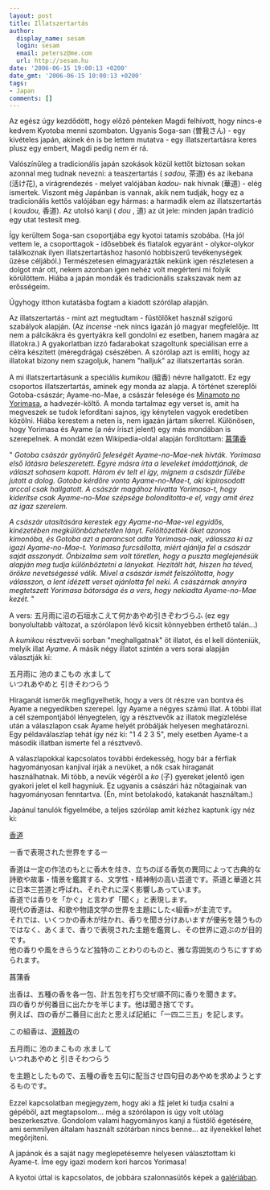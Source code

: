 ```yaml
---
layout: post
title: Illatszertartás
author:
  display_name: sesam
  login: sesam
  email: petersz@me.com
  url: http://sesam.hu
date: '2006-06-15 19:00:13 +0200'
date_gmt: '2006-06-15 10:00:13 +0200'
tags:
- Japan
comments: []
---
```


Az egész úgy kezdődött, hogy előző pénteken Magdi felhívott, hogy nincs-e kedvem Kyotoba menni szombaton. Ugyanis Soga-san (曽我さん) - egy kivételes japán, akinek én is be lettem mutatva - egy illatszertartásra keres plusz egy embert, Magdi pedig nem ér rá.

Valószínűleg a tradicionális japán szokások közül kettőt biztosan sokan azonnal meg tudnak nevezni: a teaszertartás ( _sadou,_ 茶道) és az ikebana (活け花), a virágrendezés - melyet valójában _kadou-_ nak hívnak (華道) - elég ismertek. Viszont még Japánban is vannak, akik nem tudják, hogy ez a tradicionális kettős valójában egy hármas: a harmadik elem az illatszertartás ( _koudou,_ 香道). Az utolsó kanji ( _dou_ , 道) az út jele: minden japán tradíció egy utat testesít meg.

Így kerültem Soga-san csoportjába egy kyotoi tatamis szobába. (Ha jól vettem le, a csoporttagok - idősebbek és fiatalok egyaránt - olykor-olykor találkoznak ilyen illatszertartáshoz hasonló hobbiszerű tevékenységek űzése céljából.) Természetesen elmagyarázták nekünk igen részletesen a dolgot már ott, nekem azonban igen nehéz volt megérteni mi folyik körülöttem. Hiába a japán mondák és tradicionális szakszavak nem az erősségeim.

Úgyhogy itthon kutatásba fogtam a kiadott szórólap alapján.

Az illatszertartás - mint azt megtudtam - füstölőket használ szigorú szabályok alapján. (Az _incense_ -nek nincs igazán jó magyar megfelelője. Itt nem a pálcikákra és gyertyákra kell gondolni ez esetben, hanem magára az illatokra.) A gyakorlatban izzó fadarabokat szagoltunk speciálisan erre a célra készített (méregdrága) csészében. A szórólap azt is említi, hogy az illatokat bizony nem szagoljuk, hanem "halljuk" az illatszertartás során.

A mi illatszertartásunk a speciális _kumikou_ (組香) névre hallgatott. Ez egy csoportos illatszertartás, aminek egy monda az alapja. A történet szereplői Gotoba-császár; Ayame-no-Mae, a császár felesége és [Minamoto no Yorimasa](http://en.wikipedia.org/wiki/Minamoto_no_Yorimasa), a hadvezér-költő. A monda tartalmaz egy verset is, amit ha megveszek se tudok lefordítani sajnos, így kénytelen vagyok eredetiben közölni. Hiába kerestem a neten is, nem igazán jártam sikerrel. Különösen, hogy Yorimasa és Ayame (a név íriszt jelent) egy más mondában is szerepelnek. A mondát ezen Wikipedia-oldal alapján fordítottam: [菖蒲香](http://ja.wikipedia.org/wiki/%E9%A6%99%E9%81%93#.E7.B5.84.E9.A6.99)

" _Gotoba császár gyönyörű feleségét Ayame-no-Mae-nek hívták. Yorimasa első látásra beleszeretett. Egyre másra írta a leveleket imádottjának, de választ sohasem kapott. Három év telt el így, mígnem a császár fülébe jutott a dolog. Gotoba kérdőre vonta Ayame-no-Mae-t, aki kipirosodott arccal csak hallgatott. A császár magához hívatta Yorimasa-t, hogy kiderítse csak Ayame-no-Mae szépsége bolondította-e el, vagy amit érez az igaz szerelem._

_A császár utasítására kerestek egy Ayame-no-Mae-vel egyidős, kinézetében megkülönbözhetetlen lányt. Felöltözették őket azonos kimonóba, és Gotoba azt a parancsot adta Yorimasa-nak, válassza ki az igazi Ayame-no-Mae-t. Yorimasa furcsállotta, miért ajánlja fel a császár saját asszonyát. Önbizalma sem volt töretlen, hogy a puszta meglejenésük alapján meg tudja különböztetni a lányokat. Hezitált hát, hiszen ha téved, örökre nevetségessé válik. Mivel a császár ismét felszólította, hogy válasszon, a lent idézett verset ajánlotta fel neki. A császárnak annyira megtetszett Yorimasa bátorsága és a vers, hogy nekiadta Ayame-no-Mae kezét._ "

A vers: 五月雨に沼の石垣水こえて何かあやめ引きぞわづらふ (ez egy bonyolultabb változat, a szórólapon lévő kicsit könnyebben érthető talán...)

A _kumikou_ résztvevői sorban "meghallgatnak" öt illatot, és el kell dönteniük, melyik illat _Ayame_. A másik négy illatot szintén a vers sorai alapján választják ki:

五月雨に 池のまこもの 水まして  
いつれあやめと 引きそわつらう

Hiraganát ismerők megfigyelhetik, hogy a vers öt részre van bontva és Ayame a negyedikben szerepel. Így Ayame a négyes számú illat. A többi illat a cél szempontjából lényegtelen, így a résztvevők az illatok megízlelése után a válaszlapon csak Ayame helyét próbálják helyesen meghatározni. Egy példaválaszlap tehát így néz ki: "1 4 2 3 5", mely esetben Ayame-t a második illatban ismerte fel a résztvevő.

A válaszlapokkal kapcsolatos további érdekesség, hogy bár a férfiak hagyományosan kanjival írják a nevüket, a nők csak hiraganát használhatnak. Mi több, a nevük végéről a _ko_ (子) gyereket jelentő igen gyakori jelet el kell hagyniuk. Ez ugyanis a császári ház nőtagjainak van hagyományosan fenntartva. (Én, mint betolakodó, katakanát használtam.)

Japánul tanulók figyelmébe, a teljes szórólap amit kézhez kaptunk így néz ki:

[香道](http://ja.wikipedia.org/wiki/%E9%A6%99%E9%81%93)

ー香で表現された世界をするー

香道は一定の作法のもとに香木を炷き、立ちのぼる香気の異同によって古典的な詩歌や故事・情景を鑑賞する、文学性・精神制の高い芸道です。茶道と華道と共に日本三芸道と呼ばれ、それぞれに深く影響しあっています。  
香道では香りを「かぐ」と言わず「聞く」と表現します。  
現代の香道は、和歌や物語文学の世界を主題にした<組香>が主流です。  
それでは、いくつかの香木が炷かれ、香りを聞き分けあいますが優劣を競うものではなく、あくまで、香りで表現された主題を鑑賞し、その世界に遊ぶのが目的です。  
他の香りや風をきらうなど独特のことわりのものと、雅な雰囲気のうちにすすめられます。

菖蒲香

出香は、五種の香を各一包、計五包を打ち交ぜ順不同に香りを聞きます。  
四の香りが何番目に出たかを半じます。他は聞き捨てです。  
例えば、四の香が二番目に出たと思えば記紙に「一四二三五」を記します。

この組香は、[源頼政](http://ja.wikipedia.org/wiki/%E6%BA%90%E9%A0%BC%E6%94%BF)の

五月雨に 池のまこもの 水まして  
いつれあやめと 引きそわつらう

を主題としたもので、五種の香を五句に配当させ四句目のあやめを求めようとするものです。

Ezzel kapcsolatban megjegyzem, hogy aki a 炷 jelet ki tudja csalni a gépéből, azt megtapsolom... még a szórólapon is úgy volt utólag beszerkesztve. Gondolom valami hagyományos kanji a füstölő égetésére, ami semmilyen általam használt szótárban nincs benne... az ilyenekkel lehet megőrjíteni.

A japánok és a saját nagy meglepetésemre helyesen választottam ki Ayame-t. Íme egy igazi modern kori harcos Yorimasa!

A kyotoi úttal is kapcsolatos, de jobbára szalonnasütős képek a [galériában](http://www.sesam.hu/.gallery/var).
